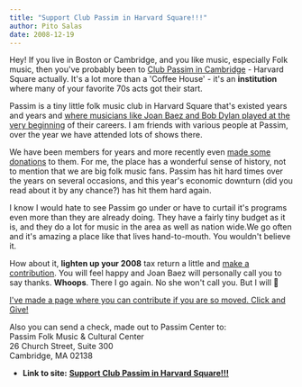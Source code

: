 ```yaml
---
title: "Support Club Passim in Harvard Square!!!"
author: Pito Salas
date: 2008-12-19
---
```


Hey! If you live in Boston or Cambridge, and you like music, especially Folk
music, then you've probably been to [Club Passim in
Cambridge](<http://www.clubpassim.org/>) - Harvard Square actually. It's a lot
more than a 'Coffee House' - it's an **institution** where many of your
favorite 70s acts got their start.

Passim is a tiny little folk music club in Harvard Square that's existed years
and years and [where musicians like Joan Baez and Bob Dylan played at the very
beginning](<http://www.clubpassim.org/Page.asp?n=12788&snid=123649884&org=clubpassim.org>)
of their careers. I am friends with various people at Passim, over the year we
have attended lots of shows there.

We have been members for years and more recently even [made some
donations](<http://www.firstgiving.com/pitosalas>) to them. For me, the place
has a wonderful sense of history, not to mention that we are big folk music
fans. Passim has hit hard times over the years on several occasions, and this
year's economic downturn (did you read about it by any chance?) has hit them
hard again.

I know I would hate to see Passim go under or have to curtail it's programs
even more than they are already doing. They have a fairly tiny budget as it
is, and they do a lot for music in the area as well as nation wide.We go often
and it's amazing a place like that lives hand-to-mouth. You wouldn't believe
it.

How about it, **lighten up your 2008** tax return a little and [make a
contribution](<http://www.firstgiving.com/pitosalas>). You will feel happy and
Joan Baez will personally call you to say thanks. **Whoops**. There I go
again. No she won't call you. But I will 🙂

[I've made a page where you can contribute if you are so moved. Click and
Give!](<http://www.firstgiving.com/pitosalas>)

Also you can send a check, made out to Passim Center to:  
Passim Folk Music & Cultural Center  
26 Church Street, Suite 300  
Cambridge, MA 02138


* **Link to site:** **[Support Club Passim in Harvard Square!!!](None)**
